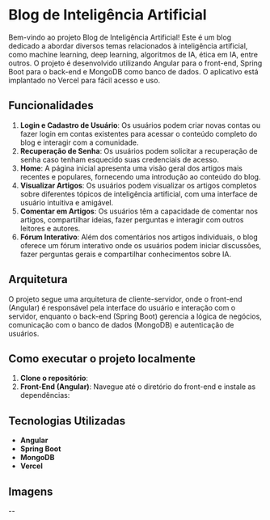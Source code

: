 # Blog de Inteligência Artificial

Bem-vindo ao projeto Blog de Inteligência Artificial! Este é um blog dedicado a abordar diversos temas relacionados à inteligência artificial, como machine learning, deep learning, algoritmos de IA, ética em IA, entre outros. O projeto é desenvolvido utilizando Angular para o front-end, Spring Boot para o back-end e MongoDB como banco de dados. O aplicativo está implantado no Vercel para fácil acesso e uso.

## Funcionalidades

1. **Login e Cadastro de Usuário**: Os usuários podem criar novas contas ou fazer login em contas existentes para acessar o conteúdo completo do blog e interagir com a comunidade.
2. **Recuperação de Senha**: Os usuários podem solicitar a recuperação de senha caso tenham esquecido suas credenciais de acesso.
3. **Home**: A página inicial apresenta uma visão geral dos artigos mais recentes e populares, fornecendo uma introdução ao conteúdo do blog.
4. **Visualizar Artigos**: Os usuários podem visualizar os artigos completos sobre diferentes tópicos de inteligência artificial, com uma interface de usuário intuitiva e amigável.
5. **Comentar em Artigos**: Os usuários têm a capacidade de comentar nos artigos, compartilhar ideias, fazer perguntas e interagir com outros leitores e autores.
6. **Fórum Interativo**: Além dos comentários nos artigos individuais, o blog oferece um fórum interativo onde os usuários podem iniciar discussões, fazer perguntas gerais e compartilhar conhecimentos sobre IA.

## Arquitetura

O projeto segue uma arquitetura de cliente-servidor, onde o front-end (Angular) é responsável pela interface do usuário e interação com o servidor, enquanto o back-end (Spring Boot) gerencia a lógica de negócios, comunicação com o banco de dados (MongoDB) e autenticação de usuários.

## Como executar o projeto localmente

1. **Clone o repositório**: 
2. **Front-End (Angular)**: Navegue até o diretório do front-end e instale as dependências:

## Tecnologias Utilizadas

- **Angular**
- **Spring Boot**
- **MongoDB**
- **Vercel**

## Imagens

--